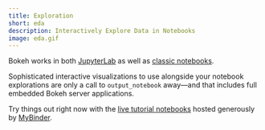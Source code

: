 ```yaml
---
title: Exploration
short: eda
description: Interactively Explore Data in Notebooks
image: eda.gif
---
```

Bokeh works in both [JupyterLab](https://jupyterlab.readthedocs.io/en/stable/) as well as [classic notebooks](https://jupyter.org/).

Sophisticated interactive visualizations to use alongside your notebook explorations are only a call to `output_notebook` away&mdash;and that includes full embedded Bokeh server applications.

Try things out right now with the [live tutorial notebooks](https://mybinder.org/v2/gh/bokeh/bokeh-notebooks/master?filepath=tutorial%2F00%20-%20Introduction%20and%20Setup.ipynb) hosted generously by [MyBinder](https://gke.mybinder.org/).